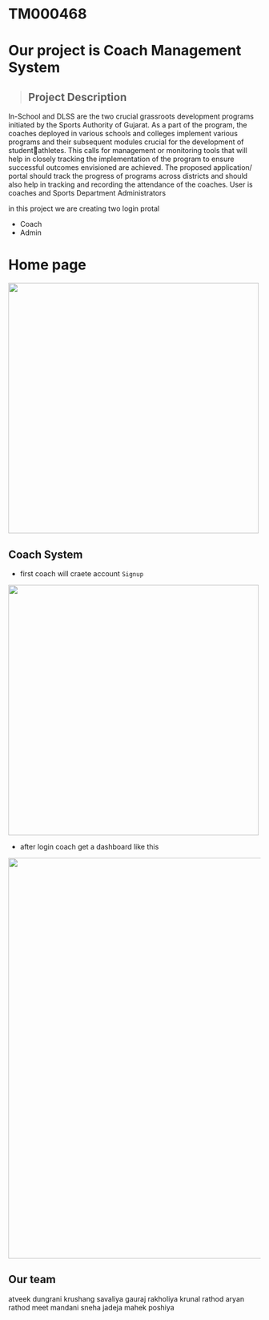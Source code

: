 # TM000468 

# Our project is Coach Management System

> ## Project Description

   In-School and DLSS are the two crucial grassroots development programs initiated by the Sports Authority of Gujarat. As a part of the program, the coaches deployed in various schools and colleges implement various programs and their subsequent modules crucial for the development of studentathletes. This calls for management or monitoring tools that will help in closely tracking the implementation of the program to ensure successful outcomes envisioned are achieved. The proposed application/ portal should track the progress of programs across districts and should also help in tracking and recording the attendance of the coaches.
   User is coaches and Sports Department Administrators

   in this project we are creating two login protal 
   * Coach
   * Admin

# Home page

  <img src="https://github.com/Atveek/TM000468/assets/115652544/d9542f94-5a1d-4b61-8c19-c87a202fa08b"  width="500px"/>
  
 ## Coach System

   - first coach will craete account `Signup`
  <img src="https://github.com/Atveek/TM000468/assets/115652544/4c5e7ab3-b75a-401c-a554-06f3e28db654"  width="500px"/>

   - after login coach get a dashboard like this 

   <img src="https://github.com/Atveek/TM000468/assets/115652544/b749ad5c-9796-49ea-a2b7-45f6e25d3ab3"  width="800px"/>


   ## Our team 

   atveek dungrani
   krushang savaliya
   gauraj rakholiya 
   krunal rathod
   aryan rathod
   meet mandani
   sneha jadeja
   mahek poshiya

 
